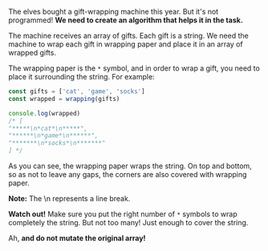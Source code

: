 The elves bought a gift-wrapping machine this year. But it's not programmed! **We need to create an algorithm that 
helps it in the task.** </br>

The machine receives an array of gifts. Each gift is a string. We need the machine to wrap each gift in wrapping 
paper and place it in an array of wrapped gifts. <br>

The wrapping paper is the `*` symbol, and in order to wrap a gift, you need to place it surrounding the string. For example:

```js
const gifts = ['cat', 'game', 'socks']
const wrapped = wrapping(gifts)

console.log(wrapped)
/* [
"*****\n*cat*\n*****",
"******\n*game*\n******",
"*******\n*socks*\n*******"
] */
```
As you can see, the wrapping paper wraps the string. On top and bottom, so as not to leave any gaps, the corners are 
also covered with wrapping paper. <br>

**Note:** The \n represents a line break. <br>

**Watch out!** Make sure you put the right number of `*` symbols to wrap completely the string. But not too many! 
Just enough to cover the string.<br>

Ah, **and do not mutate the original array!**
